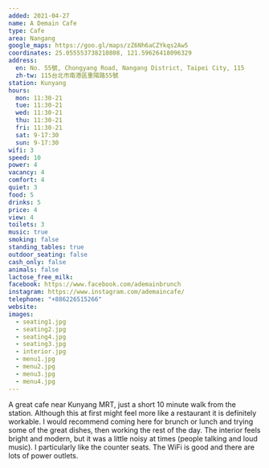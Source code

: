 ```yaml
---
added: 2021-04-27
name: A Demain Cafe
type: Cafe
area: Nangang
google_maps: https://goo.gl/maps/zZ6Nh6aCZYkqs2Aw5
coordinates: 25.055553738210808, 121.59626418096329
address:
  en: No. 55號, Chongyang Road, Nangang District, Taipei City, 115
  zh-tw: 115台北市南港區重陽路55號
station: Kunyang
hours:
  mon: 11:30-21
  tue: 11:30-21
  wed: 11:30-21
  thu: 11:30-21
  fri: 11:30-21
  sat: 9-17:30
  sun: 9-17:30
wifi: 3
speed: 10
power: 4
vacancy: 4
comfort: 4
quiet: 3
food: 5
drinks: 5
price: 4
view: 4
toilets: 3
music: true
smoking: false
standing_tables: true
outdoor_seating: false
cash_only: false
animals: false
lactose_free_milk: 
facebook: https://www.facebook.com/ademainbrunch
instagram: https://www.instagram.com/ademaincafe/
telephone: "+886226515266"
website: 
images:
  - seating1.jpg
  - seating2.jpg
  - seating4.jpg
  - seating3.jpg
  - interior.jpg
  - menu1.jpg
  - menu2.jpg
  - menu3.jpg
  - menu4.jpg
---
```


A great cafe near Kunyang MRT, just a short 10 minute walk from the station. Although this at first might feel more like a restaurant it is definitely workable. I would recommend coming here for brunch or lunch and trying some of the great dishes, then working the rest of the day. The interior feels bright and modern, but it was a little noisy at times (people talking and loud music). I particularly like the counter seats. The WiFi is good and there are lots of power outlets.

